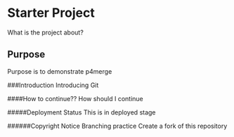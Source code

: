 # Starter Project
What is the project about?

## Purpose
Purpose is to demonstrate p4merge

###Introduction
Introducing Git

####How to continue??
How should I continue

#####Deployment Status
This is in deployed stage

######Copyright Notice
Branching practice
Create a fork of this repository

